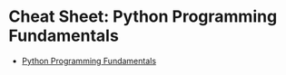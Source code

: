 # Cheat Sheet: Python Programming Fundamentals

- [Python Programming Fundamentals](https://cf-courses-data.s3.us.cloud-object-storage.appdomain.cloud/IBMDeveloperSkillsNetwork-PY0101EN-SkillsNetwork/labs/handouts/Cheat_Sheet_Week-3.md.html?origin=www.coursera.org)